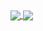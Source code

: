 <a href="https://github.com/samfedenia/github-readme-stats">
  <img align="center" src="http://github-readme-stats-gamma-murex-66.vercel.app/api/top-langs?username=samfedenia&layout=compact&hide=html,css&show_icons=true&theme=dracula&bg_color=00000000" />
</a>
<a href="https://github.com/samfedenia/github-readme-stats">
  <img align="center" src="https://github-readme-stats-gamma-murex-66.vercel.app/api?username=samfedenia&hide=stars&theme=dracula&bg_color=00000000" />
</a>

<!-- [![Top Langs]()](https://github.com/samfedenia/github-readme-stats) -->

<!-- [![Sam's GitHub stats]()](https://github.com/samfedenia/github-readme-stats) -->


<!--
**samfedenia/samfedenia** is a ✨ _special_ ✨ repository because its `README.md` (this file) appears on your GitHub profile.
github-readme-stats-url: http://github-readme-stats-gamma-murex-66.vercel.app/

<a href="https://github.com/samfedenia/jampack">
  <img align="center" src="http://github-readme-stats-gamma-murex-66.vercel.app/api/pin?username=samfedenia&repo=jampack" />
</a>

Here are some ideas to get you started:

- 🔭 I’m currently working on ...
- 🌱 I’m currently learning ...
- 👯 I’m looking to collaborate on ...
- 🤔 I’m looking for help with ...
- 💬 Ask me about ...
- 📫 How to reach me: ...
- 😄 Pronouns: ...
- ⚡ Fun fact: ...
-->
